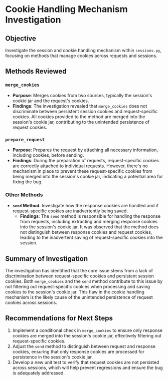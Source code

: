 # Cookie Handling Mechanism Investigation

## Objective
Investigate the session and cookie handling mechanism within `sessions.py`, focusing on methods that manage cookies across requests and sessions.

## Methods Reviewed

### `merge_cookies`
- **Purpose**: Merges cookies from two sources, typically the session's cookie jar and the request's cookies.
- **Findings**: The investigation revealed that `merge_cookies` does not discriminate between persistent session cookies and request-specific cookies. All cookies provided to the method are merged into the session's cookie jar, contributing to the unintended persistence of request cookies.

### `prepare_request`
- **Purpose**: Prepares the request by attaching all necessary information, including cookies, before sending.
- **Findings**: During the preparation of requests, request-specific cookies are correctly attached to individual requests. However, there's no mechanism in place to prevent these request-specific cookies from being merged into the session's cookie jar, indicating a potential area for fixing the bug.

### Other Methods
- **`send` Method**: Investigate how the response cookies are handled and if request-specific cookies are inadvertently being saved.
  - **Findings**: The `send` method is responsible for handling the response from requests, including extracting and merging response cookies into the session's cookie jar. It was observed that the method does not distinguish between response cookies and request cookies, leading to the inadvertent saving of request-specific cookies into the session.

## Summary of Investigation
The investigation has identified that the core issue stems from a lack of discrimination between request-specific cookies and persistent session cookies. Both `merge_cookies` and the `send` method contribute to this issue by not filtering out request-specific cookies when processing and saving cookies to the session's cookie jar. This flaw in the cookie handling mechanism is the likely cause of the unintended persistence of request cookies across sessions.

## Recommendations for Next Steps
1. Implement a conditional check in `merge_cookies` to ensure only response cookies are merged into the session's cookie jar, effectively filtering out request-specific cookies.
2. Adjust the `send` method to distinguish between request and response cookies, ensuring that only response cookies are processed for persistence in the session's cookie jar.
3. Develop a new unit test to verify that request cookies are not persisted across sessions, which will help prevent regressions and ensure the bug is adequately addressed.